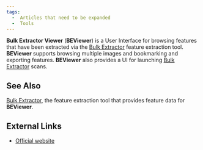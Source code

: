 ```yaml
---
tags:
  -  Articles that need to be expanded
  -  Tools
---
```

**Bulk Extractor Viewer** (**BEViewer**) is a User Interface for
browsing features that have been extracted via the [Bulk
Extractor](bulk_extractor.md) feature extraction tool.
**BEViewer** supports browsing multiple images and bookmarking and
exporting features. **BEViewer** also provides a UI for launching [Bulk
Extractor](bulk_extractor.md) scans.

## See Also

[Bulk Extractor](bulk_extractor.md), the feature extraction tool
that provides feature data for **BEViewer**.

## External Links

- [Official
  website](https://github.com/simsong/bulk_extractor/wiki/BEViewer)